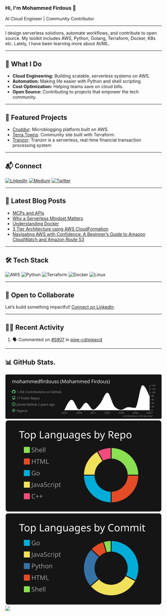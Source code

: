 ### Hi, I'm Mohammed Firdous 👋

AI Cloud Engineer | Community Contributor

---

I design serverless solutions, automate workflows, and contribute to open source. My toolkit includes AWS, Python, Golang, Terraform, Docker, K8s etc. Lately, I have been learning more about AI/ML.

---

## 🚀 What I Do

- **Cloud Engineering:** Building scalable, serverless systems on AWS.
- **Automation:** Making life easier with Python and shell scripting.
- **Cost Optimization:** Helping teams save on cloud bills.
- **Open Source:** Contributing to projects that empower the tech community.

---

## 🌟 Featured Projects

- [Cruddur](https://github.com/mohammedfirdouss/aws-bootcamp-cruddur-2023): Microblogging platform built on AWS.
- [Terra Towns](https://github.com/mohammedfirdouss/terraform-beginner-bootcamp-2023): Community site built with Terraform.
- [Tranzor](https://github.com/mohammedfirdouss/Tranzor): Tranzor is a serverless, real-time financial transaction processing system

---

## 📬 Connect

[![LinkedIn](https://img.shields.io/badge/LinkedIn-%230077B5.svg?logo=linkedin&logoColor=white)](https://www.linkedin.com/in/mohammedfirdousaraoye)
[![Medium](https://img.shields.io/badge/Medium-12100E?logo=medium&logoColor=white)](https://medium.com/@mohammedfirdousaraoye)
[![Twitter](https://img.shields.io/badge/Twitter-%231DA1F2.svg?logo=Twitter&logoColor=white)](https://twitter.com/iamfirdouss)

---

## 📝 Latest Blog Posts

<!-- BLOG-POST-LIST:START -->
- [MCPs and APIs](https://medium.com/@mohammedfirdousaraoye/mcps-and-apis-6d4d3559da63?source=rss-19706121782c------2)
- [Why a Serverless Mindset Matters](https://medium.com/@mohammedfirdousaraoye/why-a-serverless-mindset-matters-a0103642631a?source=rss-19706121782c------2)
- [Understanding Docker](https://medium.com/@mohammedfirdousaraoye/understanding-docker-fdfc1edf3bbd?source=rss-19706121782c------2)
- [3 Tier Architecture using AWS CloudFormation](https://medium.com/@mohammedfirdousaraoye/3-tier-architecture-using-aws-cloudformation-419044db9587?source=rss-19706121782c------2)
- [Navigating AWS with Confidence: A Beginner’s Guide to Amazon CloudWatch and Amazon Route 53](https://medium.com/@mohammedfirdousaraoye/navigating-aws-with-confidence-a-beginners-guide-to-amazon-cloudwatch-and-amazon-route-53-38e1225cf0f0?source=rss-19706121782c------2)
<!-- BLOG-POST-LIST:END -->

---

## 🛠️ Tech Stack

![AWS](https://img.shields.io/badge/AWS-%23FF9900.svg?style=for-the-badge&logo=amazon-aws&logoColor=white)
![Python](https://img.shields.io/badge/python-3670A0?style=for-the-badge&logo=python&logoColor=ffdd54)
![Terraform](https://img.shields.io/badge/terraform-%235835CC.svg?style=for-the-badge&logo=terraform&logoColor=white)
![Docker](https://img.shields.io/badge/docker-%230db7ed.svg?style=for-the-badge&logo=docker&logoColor=white)
![Linux](https://img.shields.io/badge/Linux-FCC624?style=for-the-badge&logo=linux&logoColor=black)

---

## 🤝 Open to Collaborate

Let’s build something impactful! [Connect on LinkedIn](https://www.linkedin.com/in/mohammedfirdoussaraoye).

---


## 🏃‍♂️ Recent Activity

<!--START_SECTION:activity-->
1. 🗣 Commented on [#5907](https://github.com/pipe-cd/pipecd/issues/5907#issuecomment-3069808406) in [pipe-cd/pipecd](https://github.com/pipe-cd/pipecd)
<!--END_SECTION:activity-->

---
## 📊 GitHub Stats.

[![](https://raw.githubusercontent.com/mohammedfirdouss/mohammedfirdouss/main/profile-summary-card-output/dark/0-profile-details.svg)](https://github.com/vn7n24fzkq/github-profile-summary-cards)
[![](https://raw.githubusercontent.com/mohammedfirdouss/mohammedfirdouss/main/profile-summary-card-output/dark/1-repos-per-language.svg)](https://github.com/vn7n24fzkq/github-profile-summary-cards)
[![](https://raw.githubusercontent.com/mohammedfirdouss/mohammedfirdouss/main/profile-summary-card-output/dark/2-most-commit-language.svg)](https://github.com/vn7n24fzkq/github-profile-summary-cards)
![](https://github-readme-streak-stats.herokuapp.com/?user=mohammedfirdouss&theme=dark&hide_border=false)<br/>

